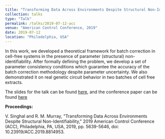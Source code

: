 ```yaml
---
title: "Transforming Data Across Environments Despite Structural Non-Identifiability"
collection: talks
type: "Talk"
permalink: /talks/2019-07-12-acc
venue: "American Control Conference, 2019"
date: 2019-07-12
location: "Philedelphia, USA"
---
```


In this work, we developed a theoretical framework for batch correction in cell-free systems in the presence of parameter (structural) non-identifiability. After formally defining the problem, we develop a set of parameter consistency conditions which guarantee the accuracy of the batch correction methodology despite parameter uncertainty. We also demonstrated it on real genetic circuit behavior in two batches of cell free extracts. 

The slides for the talk can be found [here](/files/ACC2019_pres.pdf), and the conference paper can be found [here](/files/ACC_root.pdf)

**Proceedings:**

V. Singhal and R. M. Murray, "Transforming Data Across Environments Despite Structural Non-Identifiability," 2019 American Control Conference (ACC), Philadelphia, PA, USA, 2019, pp. 5639-5646, doi: 10.23919/ACC.2019.8814953.